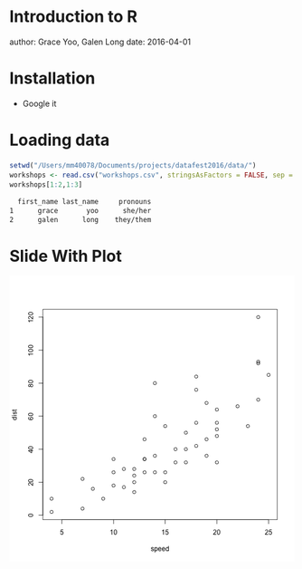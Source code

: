 Introduction to R
========================================================
author: Grace Yoo, Galen Long
date: 2016-04-01

Installation
========================================================

- Google it

Loading data
========================================================


```r
setwd("/Users/mm40078/Documents/projects/datafest2016/data/")
workshops <- read.csv("workshops.csv", stringsAsFactors = FALSE, sep = ",")
workshops[1:2,1:3]
```

```
  first_name last_name     pronouns
1      grace       yoo      she/her
2      galen      long    they/them
```

Slide With Plot
========================================================

![plot of chunk unnamed-chunk-2](workshop1-figure/unnamed-chunk-2-1.png) 
